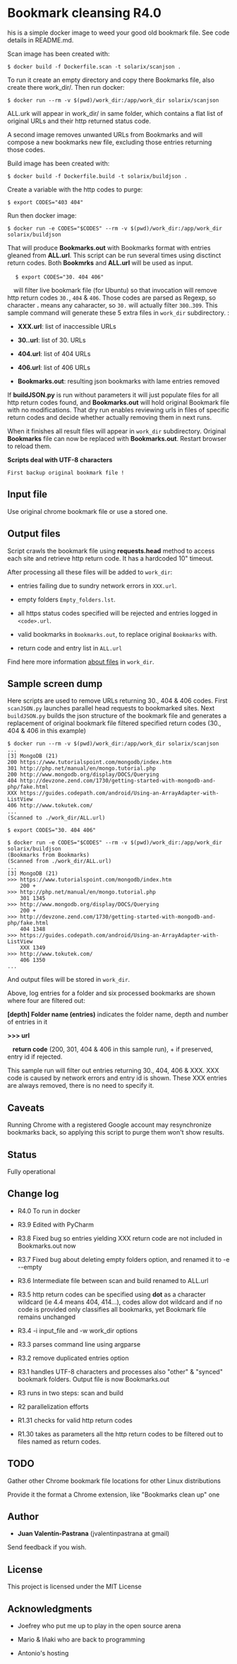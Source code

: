 # Bookmark cleansing R4.0
his is a simple docker image to weed your good old bookmark file. See code details in README.md.

Scan image has been created with:

`$ docker build -f Dockerfile.scan -t solarix/scanjson .`

To run it create an empty directory and copy there Bookmarks file, also create there work_dir/. Then run docker:

`$ docker run --rm -v $(pwd)/work_dir:/app/work_dir solarix/scanjson`

ALL.urk will appear in work_dir/ in same folder, which contains a flat list of original URLs and their http returned status code.

A second image removes unwanted URLs from Bookmarks and will compose a new bookmarks new file, excluding those entries returning those codes.

Build image has been created with:

`$ docker build -f Dockerfile.build -t solarix/buildjson .`

Create a variable with the http codes to purge:

`$ export CODES="403 404"`

Run then docker image:

`$ docker run -e CODES="$CODES" --rm -v $(pwd)/work_dir:/app/work_dir solarix/buildjson`

That will produce **Bookmarks.out** with Bookmarks format with entries gleaned from **ALL.url**. This script can be run several times using disctinct return codes. Both **Bookmrks** and **ALL.url** will be used as input.

&emsp;  `$ export CODES="30. 404 406"`

&emsp;will filter live bookmark file (for Ubuntu) so that invocation will remove http return codes `30.`, `404` & `406`. Those codes are parsed as Regexp, so character **.**  means any caharacter, so `30.` will actually filter `300`..`309`. This sample command will generate these 5 extra files in `work_dir` subdirectory. :

* **XXX.url**: list of inaccessible URLs

* **30..url**: list of 30. URLs

* **404.url**: list of 404 URLs

* **406.url**: list of 406 URLs

* **Bookmarks.out**: resulting json bookmarks with lame entries removed

If **buildJSON.py** is run without parameters it will just populate files for all http return codes found, and **Bookmarks.out** will hold original Bookmark file with no modifications. That dry run enables reviewing urls in files of specific return codes and decide whether actually removing them in next runs.

When it finishes all result files will appear in `work_dir` subdirectory. Original **Bookmarks** file can now be replaced with **Bookmarks.out**. Restart browser to reload them.

**Scripts deal with UTF-8 characters**

```
First backup original bookmark file !
```

## Input file
Use original chrome bookmark file or use a stored one.

## Output files
Script crawls the bookmark file using **requests.head** method to access each site and retrieve http return code. It has a hardcoded 10" timeout.

After processing all these files will be added to `work_dir`:

* entries failing due to sundry network errors in `XXX.url`.

* empty folders `Empty_folders.lst`.

* all https status codes specified will be rejected and entries logged in `<code>.url`.

* valid bookmarks in `Bookmarks.out`, to replace original `Bookmarks` with.

* return code and entry list in `ALL.url`

Find here more information [about files](work_dir/FILES.md) in `work_dir`.

## Sample screen dump

Here scripts are used to remove URLs returning 30., 404 & 406 codes. First `scanJSON.py` launches parallel head requests to bookmarked sites. Next `buildJSON.py` builds the json structure of the bookmark file and generates a replacement of original bookmark file filtered specified return codes (30., 404 & 406 in this example)

```
$ docker run --rm -v $(pwd)/work_dir:/app/work_dir solarix/scanjson
...
[3] MongoDB (21)
200 https://www.tutorialspoint.com/mongodb/index.htm
301 http://php.net/manual/en/mongo.tutorial.php
200 http://www.mongodb.org/display/DOCS/Querying
404 http://devzone.zend.com/1730/getting-started-with-mongodb-and-php/fake.html
XXX https://guides.codepath.com/android/Using-an-ArrayAdapter-with-ListView
406 http://www.tokutek.com/
...
(Scanned to ./work_dir/ALL.url)

$ export CODES="30. 404 406"

$ docker run -e CODES="$CODES" --rm -v $(pwd)/work_dir:/app/work_dir solarix/buildjson
(Bookmarks from Bookmarks)
(Scanned from ./work_dir/ALL.url)
...
[3] MongoDB (21)
>>> https://www.tutorialspoint.com/mongodb/index.htm
    200 +
>>> http://php.net/manual/en/mongo.tutorial.php
    301 1345
>>> http://www.mongodb.org/display/DOCS/Querying
    200 +
>>> http://devzone.zend.com/1730/getting-started-with-mongodb-and-php/fake.html
    404 1348
>>> https://guides.codepath.com/android/Using-an-ArrayAdapter-with-ListView
    XXX 1349
>>> http://www.tokutek.com/
    406 1350
...
```

And output files will be stored in `work_dir`.

Above, log entries for a folder and six processed bookmarks are shown where four are filtered out:

**[depth] Folder name (entries)**  indicates the folder name, depth and number of entries in it

**>>> url**

&nbsp;&nbsp;&nbsp;**return code** (200, 301, 404 & 406 in this sample run), + if preserved, entry id if rejected.

This sample run will filter out entries returning 30., 404, 406 & XXX. XXX code is caused by network errors and entry id is shown. These XXX entries are always removed, there is no need to specify it.

## Caveats

Running Chrome with a registered Google account may resynchronize bookmarks back, so applying this script to purge them won't show results.

## Status

Fully operational

## Change log

* R4.0 To run in docker

* R3.9 Edited with PyCharm

* R3.8 Fixed bug so entries yielding XXX return code are not included in Bookmarks.out now

* R3.7 Fixed bug about deleting empty folders option, and renamed it to -e --empty

* R3.6 Intermediate file between scan and build renamed to ALL.url

* R3.5 http return codes can be specified using **dot** as a character wildcard (ie 4.4 means 404, 414...), codes allow dot wildcard and if no code is provided only classifies all bookmarks, yet Bookmark file remains unchanged

* R3.4 -i input_file and -w work_dir options

* R3.3 parses command line using argparse

* R3.2 remove duplicated entries option

* R3.1 handles UTF-8 characters and processes also "other" & "synced" bookmark folders. Output file is now Bookmarks.out

* R3 runs in two steps: scan and build

* R2 parallelization efforts

* R1.31 checks for valid http return codes

* R1.30 takes as parameters all the http return codes to be filtered out to files named as return codes.

## TODO

Gather other Chrome bookmark file locations for other Linux distributions

Provide it the format a Chrome extension, like "Bookmarks clean up" one

## Author

* **Juan Valentín-Pastrana** (jvalentinpastrana at gmail)

Send feedback if you wish.

## License

This project is licensed under the MIT License

## Acknowledgments

* Joefrey who put me up to play in the open source arena

* Mario & Iñaki who are back to programming

* Antonio's hosting
